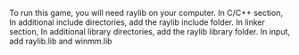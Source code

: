 To run this game, you will need raylib on your computer.
In C/C++ section, 
  In additional include directories, add the raylib include folder.
In linker section,
  In additional library directories, add the raylib library folder.
  In input, add raylib.lib and winmm.lib

